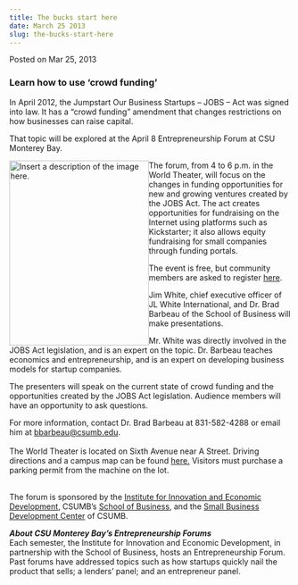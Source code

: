 ```yaml
---
title: The bucks start here
date: March 25 2013
slug: the-bucks-start-here
---
```


 



<span class="date">Posted on Mar 25, 2013    </span>
<h3>Learn how to use &#x2018;crowd funding&#x2019;</h3>
<p>In April 2012, the Jumpstart Our Business Startups &#x2013; JOBS &#x2013; Act
was signed into law. It has a &#x201C;crowd funding&#x201D; amendment that
changes restrictions on how businesses can raise capital.</p>
<p>That topic will be explored at the April 8 Entrepreneurship
Forum at CSU Monterey Bay.</p>
<p><img alt="Insert a description of the image here." src="https://news.csumb.edu/sites/default/files/65/attachments/news/images/funding_0.jpg" style="float:left; width:250px; height:331px">The forum, from 4
to 6 p.m. in the World Theater, will focus on the changes in
funding opportunities for new and growing ventures created by the
JOBS Act. The act creates opportunities for fundraising on the
Internet using platforms such as Kickstarter; it also allows equity
fundraising for small companies through funding portals.</img></p>
<p>The event is free, but community members are asked to register
<a href="https://tinyurl.com/Crowdcsumb" rel="nofollow">here</a>.</p>
<p>Jim White, chief executive officer of JL White International,
and Dr. Brad Barbeau of the School of Business will make
presentations.</p>
<p>Mr. White was directly involved in the JOBS Act legislation, and
is an expert on the topic. Dr. Barbeau teaches economics and
entrepreneurship, and is an expert on developing business models
for startup companies.</p>
<p>The presenters will speak on the current state of crowd funding
and the opportunities created by the JOBS Act legislation. Audience
members will have an opportunity to ask questions.</p>
<p>For more information, contact Dr. Brad Barbeau at 831-582-4288
or email him at <a href="mailto:bbarbeau@csumb.edu">bbarbeau@csumb.edu</a>.<br>
<br>
The World Theater is located on Sixth Avenue near A Street. Driving
directions and a campus map can be found <a href="https://csumb.edu/map" rel="nofollow">here.</a> Visitors must
purchase a parking permit from the machine on the lot.</br></br></p>
<p>The forum is sponsored by the <a href="https://innovation.csumb.edu/" rel="nofollow">Institute for
Innovation and Economic Development</a>, CSUMB&#x2019;s <a href="https://business.csumb.edu/" rel="nofollow">School of Business</a>,
and the <a href="https://sbdc.csumb.edu/" rel="nofollow">Small
Business Development Center</a> of CSUMB.</p>
<p><strong><em>About CSU Monterey Bay&#x2019;s Entrepreneurship
Forums</em></strong><br>
Each semester, the Institute for Innovation and Economic
Development, in partnership with the School of Business, hosts an
Entrepreneurship Forum. Past forums have addressed topics such as
how startups quickly nail the product that sells; a lenders&#x2019; panel;
and an entrepreneur panel.</br></p>





```
